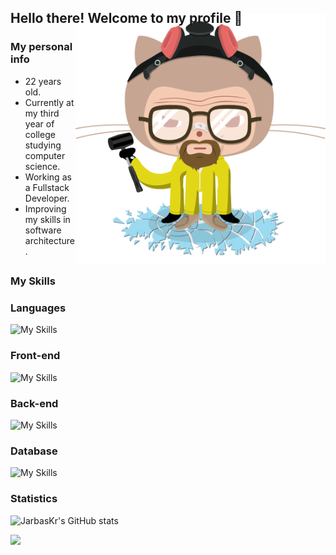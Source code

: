 ## Hello there! Welcome to my profile 👋 <img align="right" style="margin-top:-20px" src="./Src/heisen.png" height="400">

### My personal info

<ul>
<li>22 years old.
<li>Currently at my third year of college studying computer science.
<li>Working as a Fullstack Developer.
<li>Improving my skills in software architecture.
</ul>

##

### My Skills

### Languages

![My Skills](https://go-skill-icons.vercel.app/api/icons?i=cs,js,ts,java,python)

### Front-end

![My Skills](https://go-skill-icons.vercel.app/api/icons?i=html,css,react,bootstrap,tailwindcss)

### Back-end

![My Skills](https://go-skill-icons.vercel.app/api/icons?i=dotnet,spring)

### Database

![My Skills](https://go-skill-icons.vercel.app/api/icons?i=sqlserver)

<div id="Estatísticas">

### Statistics

![JarbasKr's GitHub stats](https://github-readme-stats.vercel.app/api?username=jarbaskr&show_icons=true&theme=radical)

<img height="150em" src="https://github-readme-stats.vercel.app/api/top-langs/?username=JarbasKr&layout=compact&langs_count=7&theme=tokyonight"/>

</div>

##
